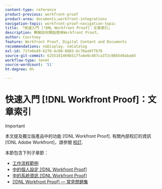 ```yaml
---
content-type: reference
product-previous: workfront-proof
product-area: documents;workfront-integrations
navigation-topic: workfront-proof-navigation-topic
title: 「快速入門 [!DNL Workfront Proof]：文章索引」
description: 瞭解如何開始使用Workfront Proof。
author: Courtney
feature: Workfront Proof, Digital Content and Documents
recommendations: noDisplay, noCatalog
exl-id: 71fe6ed9-62f8-4c08-8883-6c70aa9f7678
source-git-commit: 6255181469b517fa4e0c487ca372c08b540abadd
workflow-type: tm+mt
source-wordcount: '51'
ht-degree: 0%

---
```


# 快速入門 [!DNL Workfront Proof]：文章索引

<!-- Audited: 1/2024 -->

>[!IMPORTANT]
>
>本文提及獨立版產品中的功能 [!DNL Workfront Proof]. 有關內部校訂的資訊 [!DNL Adobe Workfront]，請參閱 [校訂](../../review-and-approve-work/proofing/proofing.md).

本節包含下列子章節：

* [工作流程範例](../../workfront-proof/wp-getstarted/workflow-examples/workflow-examples.md)
* [中的個人設定 [!DNL Workfront Proof]](../../workfront-proof/wp-getstarted/personal-settings/personal-settings.md)
* [中的系統資訊 [!DNL Workfront Proof]](../../workfront-proof/wp-getstarted/system-information/system-information.md)
* [[!DNL Workfront Proof]  — 常見問題集](../../workfront-proof/wp-getstarted/faqs/faqs.md)

